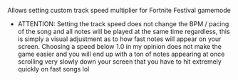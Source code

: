 Allows setting custom track speed multiplier for Fortnite Festival gamemode

- ATTENTION: 
    Setting the track speed does not change the BPM / pacing of the song and all notes will be played at the same time regardless, this is simply a visual adjustment as to how fast notes will appear on your screen.
    Choosing a speed below 1.0 in my opinion does not make the game easier and you will end up with a ton of notes appearing at once scrolling very slowly down your screen that you have to hit extremely quickly on fast songs lol
